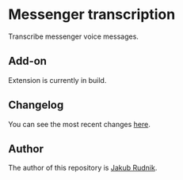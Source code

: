 # Messenger transcription

Transcribe messenger voice messages.

## Add-on

Extension is currently in build.

## Changelog

You can see the most recent changes [here](CHANGELOG.md).

## Author

The author of this repository is [Jakub Rudnik](https://github.com/Zeraye).
